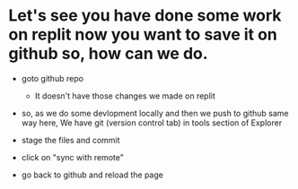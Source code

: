 # Let's see you have done some work on replit now you want to save it on github so, how can we do.

- goto github repo
  - It doesn't have those changes we made on replit

- so, as we do some devlopment locally and then we push to github same way here, We have git (version control tab) in tools section of Explorer

- stage the files and commit
- click on "sync with remote"

- go back to github and reload the page